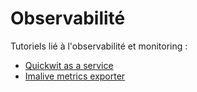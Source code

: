 # Observabilité

Tutoriels lié à l'observabilité et monitoring :

* [Quickwit as a service](./quickwit.md)
* [Imalive metrics exporter](./imalive.md)
